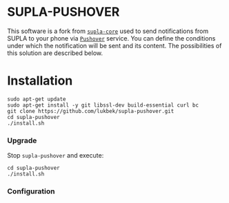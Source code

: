 # SUPLA-PUSHOVER

This software is a fork from [`supla-core`](https://github.com/SUPLA/supla-core') used to send notifications from SUPLA to your phone via [`Pushover`](https://pushover.net/) service.
You can define the conditions under which the notification will be sent and its content. The possibilities of this solution are described below.

# Installation

```
sudo apt-get update
sudo apt-get install -y git libssl-dev build-essential curl bc
git clone https://github.com/lukbek/supla-pushover.git
cd supla-pushover
./install.sh
```

### Upgrade

Stop `supla-pushover` and execute:

```
cd supla-pushover
./install.sh
```

### Configuration

